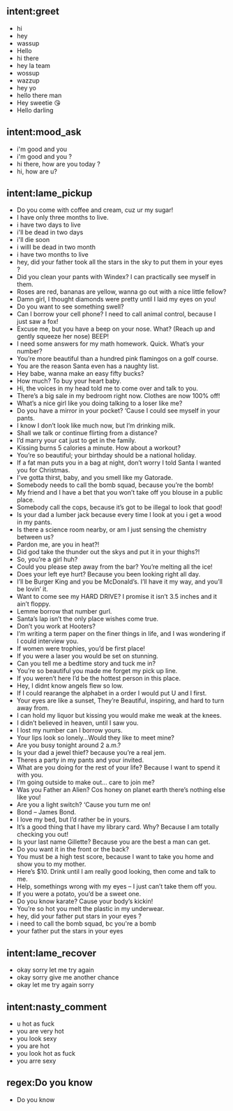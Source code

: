 ## intent:greet
- hi
- hey
- wassup
- Hello
- hi there
- hey la team
- wossup
- wazzup
- hey yo
- hello there man
- Hey sweetie 😘
- Hello darling

## intent:mood_ask
- i'm good and you
- i'm good and you ?
- hi there, how are you today ?
- hi, how are u?

## intent:lame_pickup
- Do you come with coffee and cream, cuz ur my sugar!
- I have only three months to live.
- i have two days to live
- i'll be dead in two days
- i'll die soon
- i willl be dead in two month
- i have two months to live
- hey, did your father took all the stars in the sky to put them in your eyes ?
- Did you clean your pants with Windex? I can practically see myself in them.
- Roses are red, bananas are yellow, wanna go out with a nice little fellow?
- Damn girl, I thought diamonds were pretty until I laid my eyes on you!
- Do you want to see something swell?
- Can I borrow your cell phone? I need to call animal control, because I just saw a fox!
- Excuse me, but you have a beep on your nose. What? (Reach up and gently squeeze her nose) BEEP!
- I need some answers for my math homework. Quick. What’s your number?
- You’re more beautiful than a hundred pink flamingos on a golf course.
- You are the reason Santa even has a naughty list.
- Hey babe, wanna make an easy fifty bucks?
- How much? To buy your heart baby.
- Hi, the voices in my head told me to come over and talk to you.
- There’s a big sale in my bedroom right now. Clothes are now 100% off!
- What’s a nice girl like you doing talking to a loser like me?
- Do you have a mirror in your pocket? ‘Cause I could see myself in your pants.
- I know I don’t look like much now, but I’m drinking milk.
- Shall we talk or continue flirting from a distance?
- I’d marry your cat just to get in the family.
- Kissing burns 5 calories a minute. How about a workout?
- You’re so beautiful; your birthday should be a national holiday.
- If a fat man puts you in a bag at night, don’t worry I told Santa I wanted you for Christmas.
- I’ve gotta thirst, baby, and you smell like my Gatorade.
- Somebody needs to call the bomb squad, because you’re the bomb!
- My friend and I have a bet that you won’t take off you blouse in a public place.
- Somebody call the cops, because it’s got to be illegal to look that good!
- Is your dad a lumber jack because every time I look at you i get a wood in my pants.
- Is there a science room nearby, or am I just sensing the chemistry between us?
- Pardon me, are you in heat?!
- Did god take the thunder out the skys and put it in your thighs?!
- So, you’re a girl huh?
- Could you please step away from the bar? You’re melting all the ice!
- Does your left eye hurt? Because you been looking right all day.
- I’ll be Burger King and you be McDonald’s. I’ll have it my way, and you’ll be lovin’ it.
- Want to come see my HARD DRIVE? I promise it isn’t 3.5 inches and it ain’t floppy.
- Lemme borrow that number gurl.
- Santa’s lap isn’t the only place wishes come true.
- Don’t you work at Hooters?
- I’m writing a term paper on the finer things in life, and I was wondering if I could interview you.
- If women were trophies, you’d be first place!
- If you were a laser you would be set on stunning.
- Can you tell me a bedtime story and tuck me in?
- You’re so beautiful you made me forget my pick up line.
- If you weren’t here I’d be the hottest person in this place.
- Hey, I didnt know angels flew so low.
- If I could rearange the alphabet in a order I would put U and I first.
- Your eyes are like a sunset, They’re Beautiful, inspiring, and hard to turn away from.
- I can hold my liquor but kissing you would make me weak at the knees.
- I didn’t believed in heaven, until I saw you.
- I lost my number can I borrow yours.
- Your lips look so lonely…Would they like to meet mine?
- Are you busy tonight around 2 a.m.?
- Is your dad a jewel thief? because you’re a real jem.
- Theres a party in my pants and your invited.
- What are you doing for the rest of your life? Because I want to spend it with you.
- I’m going outside to make out… care to join me?
- Was you Father an Alien? Cos honey on planet earth there’s nothing else like you!
- Are you a light switch? ‘Cause you turn me on!
- Bond – James Bond.
- I love my bed, but I’d rather be in yours.
- It’s a good thing that I have my library card. Why? Because I am totally checking you out!
- Is your last name Gillette? Because you are the best a man can get.
- Do you want it in the front or the back?
- You must be a high test score, because I want to take you home and show you to my mother.
- Here’s $10. Drink until I am really good looking, then come and talk to me.
- Help, somethings wrong with my eyes – I just can’t take them off you.
- If you were a potato, you’d be a sweet one.
- Do you know karate? Cause your body’s kickin!
- You’re so hot you melt the plastic in my underwear.
- hey, did your father put stars in your eyes ?
- i need to call the bomb squad, bc you're a bomb
- your father put the stars in your eyes

## intent:lame_recover
- okay sorry let me try again
- okay sorry give me another chance
- okay let me try again sorry

## intent:nasty_comment
- u hot as fuck
- you are very hot
- you look sexy
- you are hot
- you look hot as fuck
- you arre sexy

## regex:Do you know
- Do you know
